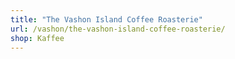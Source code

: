 ```yaml
---
title: "The Vashon Island Coffee Roasterie"
url: /vashon/the-vashon-island-coffee-roasterie/
shop: Kaffee
---
```

